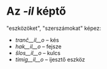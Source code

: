 # Az *-il* képtő

"eszközöket", "szerszámokat" képez:

- *tranĉ__il__o*    – kés
- *hak__il__o*      – fejsze
- *ŝlos__il__o*     – kulcs
- *timig__il__o*    – ijesztő eszköz
